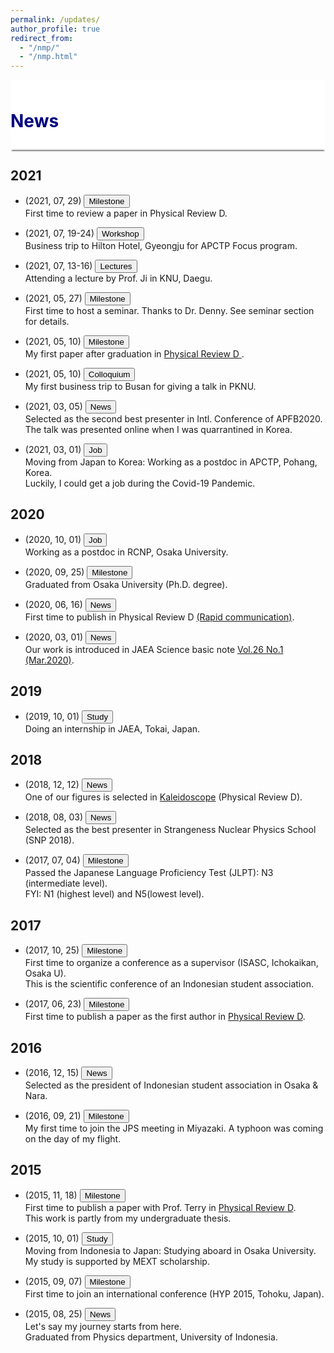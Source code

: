 ```yaml
---
permalink: /updates/
author_profile: true
redirect_from: 
  - "/nmp/"
  - "/nmp.html"
---
```


<div style="display: block;background-color:white;position: sticky;top: 0px; padding: 10px 0px 10px 0px;box-shadow: 0 4px 2px -2px gray;z-index: 1;"> 
  <h1 style="color:#000080"> News</h1> </div>
  
<h2> 2021 </h2>

* (2021, 07, 29) <button class="btn--article-black">Milestone</button> <br>
  First time to review a paper in Physical Review D.

* (2021, 07, 19-24) <button class="btn--article-blue">Workshop</button> <br>
  Business trip to Hilton Hotel, Gyeongju for APCTP Focus program.
  
* (2021, 07, 13-16) <button class="btn--article-blue">Lectures</button> <br>
  Attending a lecture by Prof. Ji in KNU, Daegu.

* (2021, 05, 27) <button class="btn--article-black">Milestone</button> <br>
  First time to host a seminar. Thanks to Dr. Denny. See seminar section for details.

* (2021, 05, 10) <button class="btn--article-black">Milestone</button> <br>
  My first paper after graduation in <a href="https://journals.aps.org/prd/abstract/10.1103/PhysRevD.103.094003"> Physical Review D </a>.

* (2021, 05, 10) <button class="btn--article-blue">Colloquium</button> <br>
  My first business trip to Busan for giving a talk in PKNU.

* (2021, 03, 05) <button class="btn--article-red">News</button> <br>
  Selected as the second best presenter in Intl. Conference of APFB2020.<br>
  The talk was presented online when I was quarrantined in Korea.
    
* (2021, 03, 01) <button class="btn--article">Job</button><br>
  Moving from Japan to Korea: Working as a postdoc in APCTP, Pohang, Korea.<br>
  Luckily, I could get a job during the Covid-19 Pandemic.

<h2> 2020 </h2>

* (2020, 10, 01) <button class="btn--article">Job</button> <br>
  Working as a postdoc in RCNP, Osaka University.

* (2020, 09, 25) <button class="btn--article-black">Milestone</button> <br>
  Graduated from Osaka University (Ph.D. degree).
  
* (2020, 06, 16) <button class="btn--article-red">News</button> <br>
  First time to publish in Physical Review D <a href="https://journals.aps.org/prd/abstract/10.1103/PhysRevD.101.111502">(Rapid communication)</a>.
  
* (2020, 03, 01) <button class="btn--article-red">News</button> <br>
  Our work is introduced in JAEA Science basic note <a href="https://asrc.jaea.go.jp/publication/note/pdf/41kagaku/41_06.pdf">Vol.26 No.1 (Mar.2020)</a>.

<h2> 2019 </h2>

* (2019, 10, 01) <button class="btn--article">Study</button> <br>
  Doing an internship in JAEA, Tokai, Japan.

<h2> 2018 </h2>

* (2018, 12, 12) <button class="btn--article-red">News</button> <br>
  One of our figures is selected in <a href="https://journals.aps.org/prd/kaleidoscope/prd/98/11/114007">Kaleidoscope</a> (Physical Review D).

* (2018, 08, 03) <button class="btn--article-red">News</button> <br>
  Selected as the best presenter in Strangeness Nuclear Physics School (SNP 2018).

* (2017, 07, 04) <button class="btn--article-black">Milestone</button> <br>
  Passed the Japanese Language Proficiency Test (JLPT): N3 (intermediate level). <br>
  FYI: N1 (highest level) and N5(lowest level).

<h2> 2017 </h2>

* (2017, 10, 25) <button class="btn--article-black">Milestone</button> <br>
  First time to organize a conference as a supervisor (ISASC, Ichokaikan, Osaka U). <br>
  This is the scientific conference of an Indonesian student association.

* (2017, 06, 23) <button class="btn--article-black">Milestone</button> <br>
  First time to publish a paper as the first author in <a href="https://journals.aps.org/prd/abstract/10.1103/PhysRevD.95.114018">Physical Review D</a>.

<h2> 2016 </h2>

* (2016, 12, 15) <button class="btn--article-red">News</button> <br>
  Selected as the president of Indonesian student association in Osaka & Nara.

* (2016, 09, 21) <button class="btn--article-black">Milestone</button> <br>
  My first time to join the JPS meeting in Miyazaki. A typhoon was coming on the day of my flight.

<h2> 2015 </h2>

* (2015, 11, 18) <button class="btn--article-black">Milestone</button> <br>
  First time to publish a paper with Prof. Terry in <a href="https://journals.aps.org/prd/abstract/10.1103/PhysRevD.92.094019">Physical Review D</a>. <br>
  This work is partly from my undergraduate thesis.

* (2015, 10, 01) <button class="btn--article">Study</button> <br> 
  Moving from Indonesia to Japan: Studying aboard in Osaka University. <br>
  My study is supported by MEXT scholarship.
  
* (2015, 09, 07) <button class="btn--article-black">Milestone</button> <br>
  First time to join an international conference (HYP 2015, Tohoku, Japan). 
  
* (2015, 08, 25) <button class="btn--article-red">News</button> <br>
  Let's say my journey starts from here. <br>
  Graduated from Physics department, University of Indonesia. 
